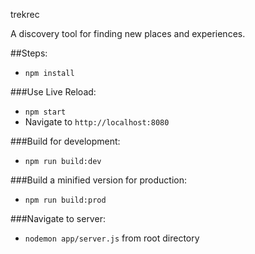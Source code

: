 trekrec

A discovery tool for finding new places and experiences.

##Steps:
 - `npm install`

###Use Live Reload:
 - `npm start`
 - Navigate to `http://localhost:8080`

###Build for development:
 - `npm run build:dev`
 
###Build a minified version for production:
 - `npm run build:prod`

###Navigate to server:
- `nodemon app/server.js` from root directory

